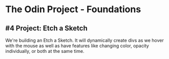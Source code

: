# The Odin Project - Foundations

## #4 Project: Etch a Sketch

We're building an Etch a Sketch. It will dynamically create divs as we hover with the mouse as well as have features like changing color, opacity individually, or both at the same time.